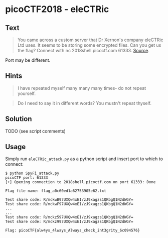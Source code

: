 # picoCTF2018 - eleCTRic
## Text
> You came across a custom server that Dr Xernon's company eleCTRic Ltd uses. It seems to be storing some encrypted files. Can you get us the flag? Connect with nc 2018shell.picoctf.com 61333. [Source](https://github.com/PrinceOfBorgo/picoCTF2018-eleCTRic/blob/master/eleCTRic.py).

Port may be different.

## Hints
> I have repeated myself many many many times- do not repeat yourself.

> Do I need to say it in different words? You mustn't repeat thyself.

## Solution
TODO (see script comments)

## Usage
Simply run `eleCTRic_attack.py` as a python script and insert port to which to connect:
```
$ python SpyFi_attack.py
picoCTF port: 61333
[+] Opening connection to 2018shell.picoctf.com on port 61333: Done

Flag file name: flag_a0c60ed1a62753905e62.txt                                                                                                                                  
                                                                                                                                                                               
Test share code: R/mckwB97UXQw4xEI/zJ9xagzs1QKbgQ1N2dWGY=                                                                                                                      
Test share code: R/mckwF97UXQw4xEI/zJ9xagzs1QKbgQ1N2dWGY=
...
...
Test share code: R/mckz597UXQw4xEI/zJ9xagzs1QKbgQ1N2dWGY=                                                                                                                      
Test share code: R/mckz997UXQw4xEI/zJ9xagzs1QKbgQ1N2dWGY=                                                                                                                      

Flag: picoCTF{alw4ys_4lways_Always_check_int3grity_6c094576}
```

